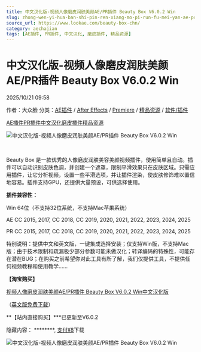 ```yaml
---
title: 中文汉化版-视频人像磨皮润肤美颜AE/PR插件 Beauty Box V6.0.2 Win
slug: zhong-wen-yi-hua-ban-shi-pin-ren-xiang-mo-pi-run-fu-mei-yan-ae-prcha-jian-beauty-box-v6-0-2-win
source_url: https://www.lookae.com/beauty-box-chn/
category: aechajian
tags: [AE插件, PR插件, 中文汉化, 磨皮插件, 精品资源]
---
```

# 中文汉化版-视频人像磨皮润肤美颜AE/PR插件 Beauty Box V6.0.2 Win

2025/10/21 09:58

作者：大众脸
分类：[AE插件](https://www.lookae.com/after-effects/aechajian/) / [After Effects](https://www.lookae.com/after-effects/) / [Premiere](https://www.lookae.com/qitarjcj/premierezy/) / [精品资源](https://www.lookae.com/fufei/) / [软件/插件](https://www.lookae.com/qitarjcj/)

[AE插件](https://www.lookae.com/tag/ae%e6%8f%92%e4%bb%b6/)[PR插件](https://www.lookae.com/tag/pr%e6%8f%92%e4%bb%b6/)[中文汉化](https://www.lookae.com/tag/%e4%b8%ad%e6%96%87%e6%b1%89%e5%8c%96/)[磨皮插件](https://www.lookae.com/tag/%e7%a3%a8%e7%9a%ae%e6%8f%92%e4%bb%b6/)[精品资源](https://www.lookae.com/tag/%e7%b2%be%e5%93%81%e8%b5%84%e6%ba%90/)

![中文汉化版-视频人像磨皮润肤美颜AE/PR插件 Beauty Box V6.0.2 Win](https://www.lookae.com/wp-content/uploads/2020/10/Beauty-Box-4-NEW.jpg "中文汉化版-视频人像磨皮润肤美颜AE/PR插件 Beauty Box V6.0.2 Win-LookAE.com")

[﻿﻿﻿﻿﻿](https://cloud.video.taobao.com//play/u/705956171/p/1/e/6/t/1/211731022272.mp4)

Beauty Box 是一款优秀的人像磨皮润肤美容美颜视频插件，使用简单且自动。插件可以自动识别皮肤色调，并创建一个遮罩，限制平滑效果只在皮肤区域。只需应用插件，让它分析视频，设置一些平滑选项，并让插件渲染，使皮肤修饰难以置信地容易。插件支持GPU，还提供大量预设，可供选择使用。

**插件兼容性：**

Win 64位（不支持32位系统，不支持Mac苹果系统）

AE CC 2015, 2017, CC 2018, CC 2019, 2020, 2021, 2022, 2023, 2024, 2025

PR CC 2015, 2017, CC 2018, CC 2019, 2020, 2021, 2022, 2023, 2024, 2025

特别说明：提供中文和英文版，一键集成选择安装；仅支持Win版，不支持Mac版；由于技术限制和疏漏极少部分参数可能未做汉化；转译编码的特殊性，可能存在潜在BUG；在购买之前希望你对此工具有所了解，我们仅提供工具，不提供任何视频教程和使用教学……

**【淘宝购买】**

[视频人像磨皮润肤美颜AE/PR插件 Beauty Box V6.0.2 Win中文汉化版](https://item.taobao.com/item.htm?id=642950782377)

（[英文版免费下载](https://www.lookae.com/beauty-box-602/)）

**【站内直接购买】\***已更新至V6.0.2

隐藏内容：
\*\*\*\*\*\*\*\*,
[支付¥8](https://www.lookae.com/wp-login.php?redirect_to=https%3A%2F%2Fwww.lookae.com%2Fbeauty-box-chn%2F)下载

![中文汉化版-视频人像磨皮润肤美颜AE/PR插件 Beauty Box V6.0.2 Win](https://img.alicdn.com/imgextra/i2/705956171/O1CN01HrUjFL1vSMnN6vEEv_!!705956171.jpg "中文汉化版-视频人像磨皮润肤美颜AE/PR插件 Beauty Box V6.0.2 Win-LookAE.com")
